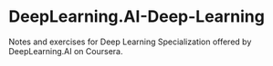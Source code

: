 # DeepLearning.AI-Deep-Learning

Notes and exercises for Deep Learning Specialization offered by DeepLearning.AI on Coursera.
